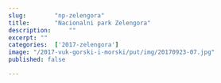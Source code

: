 ```yaml
---
slug:        "np-zelengora"
title:       "Nacionalni park Zelengora"
description:     ""
excerpt: ""
categories:  ['2017-zelengora']
image: "/2017-vuk-gorski-i-morski/put/img/20170923-07.jpg"
published: false

---
```

